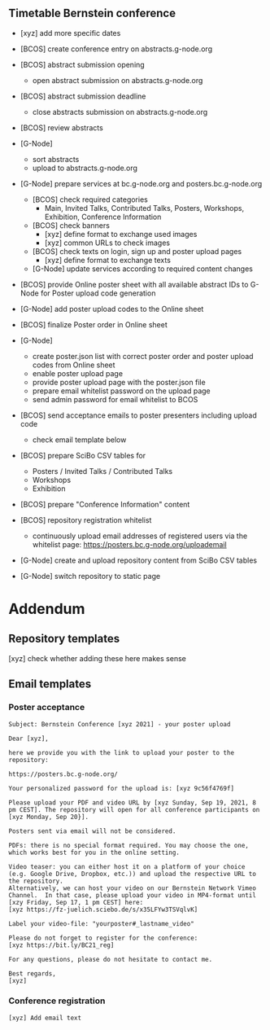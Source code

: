 ## Timetable Bernstein conference

- [xyz] add more specific dates

- [BCOS] create conference entry on abstracts.g-node.org
- [BCOS] abstract submission opening
    - open abstract submission on abstracts.g-node.org
- [BCOS] abstract submission deadline
    - close abstracts submission on abstracts.g-node.org
- [BCOS] review abstracts
- [G-Node]
  - sort abstracts
  - upload to abstracts.g-node.org
- [G-Node] prepare services at bc.g-node.org and posters.bc.g-node.org
    - [BCOS] check required categories
      - Main, Invited Talks, Contributed Talks, Posters, Workshops, Exhibition, Conference Information
    - [BCOS] check banners
      - [xyz] define format to exchange used images
      - [xyz] common URLs to check images
    - [BCOS] check texts on login, sign up and poster upload pages
      - [xyz] define format to exchange texts
    - [G-Node] update services according to required content changes
- [BCOS] provide Online poster sheet with all available abstract IDs to G-Node for Poster upload code generation
- [G-Node] add poster upload codes to the Online sheet
- [BCOS] finalize Poster order in Online sheet
- [G-Node]
  - create poster.json list with correct poster order and poster upload codes from Online sheet
  - enable poster upload page
  - provide poster upload page with the poster.json file
  - prepare email whitelist password on the upload page
  - send admin password for email whitelist to BCOS
- [BCOS] send acceptance emails to poster presenters including upload code
    - check email template below

- [BCOS] prepare SciBo CSV tables for
    - Posters / Invited Talks / Contributed Talks
    - Workshops
    - Exhibition
- [BCOS] prepare "Conference Information" content
- [BCOS] repository registration whitelist
  - continuously upload email addresses of registered users via the whitelist page: https://posters.bc.g-node.org/uploademail
- [G-Node] create and upload repository content from SciBo CSV tables
- [G-Node] switch repository to static page


# Addendum

## Repository templates

[xyz] check whether adding these here makes sense

## Email templates

### Poster acceptance

    Subject: Bernstein Conference [xyz 2021] - your poster upload

    Dear [xyz],
    
    here we provide you with the link to upload your poster to the repository:
    
    https://posters.bc.g-node.org/
    
    Your personalized password for the upload is: [xyz 9c56f4769f]
    
    Please upload your PDF and video URL by [xyz Sunday, Sep 19, 2021, 8 pm CEST]. The repository will open for all conference participants on [xyz Monday, Sep 20}].
    
    Posters sent via email will not be considered.
    
    PDFs: there is no special format required. You may choose the one, which works best for you in the online setting.
    
    Video teaser: you can either host it on a platform of your choice (e.g. Google Drive, Dropbox, etc.)) and upload the respective URL to the repository.
    Alternatively, we can host your video on our Bernstein Network Vimeo Channel.  In that case, please upload your video in MP4-format until [xzy Friday, Sep 17, 1 pm CEST] here:
    [xyz https://fz-juelich.sciebo.de/s/x35LFYw3TSVqlvK]
    
    Label your video-file: "yourposter#_lastname_video"
    
    Please do not forget to register for the conference:
    [xyz https://bit.ly/BC21_reg]
    
    For any questions, please do not hesitate to contact me.
    
    Best regards,
    [xyz]


### Conference registration

    [xyz] Add email text
